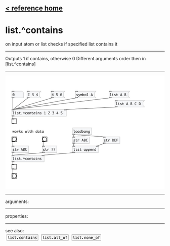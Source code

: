[< reference home](index.html)
---

# list.^contains


on input atom or list checks if specified list contains it

---

Outputs 1 if contains, otherwise 0
Different arguments order then in [list.^contains]
<br>


---


![example](examples/list.^contains-example.jpg)

---
arguments:


---
properties:


---
see also:<br>
[![list.contains](img/object_list.contains.png)](list.contains.html)
[![list.all_of](img/object_list.all_of.png)](list.all_of.html)
[![list.none_of](img/object_list.none_of.png)](list.none_of.html)
